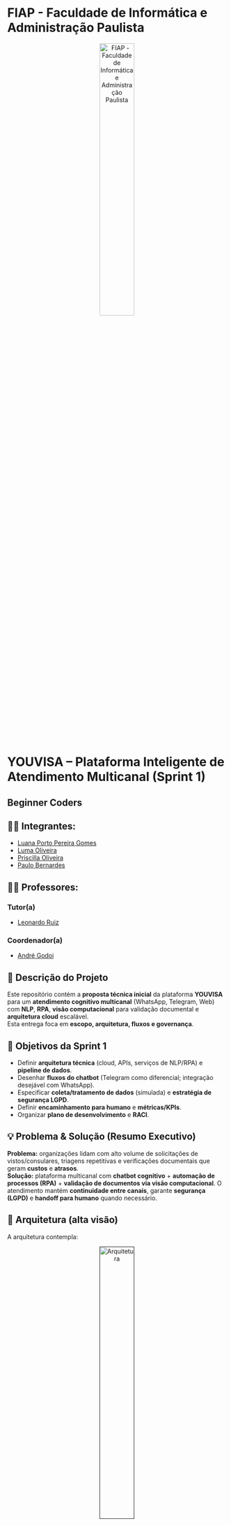 # FIAP - Faculdade de Informática e Administração Paulista

<p align="center">
<a href="https://www.fiap.com.br/"><img src="assets/logo-fiap.png" alt="FIAP - Faculdade de Informática e Administração Paulista" border="0" width=40% height=40%></a>
</p>

<br>

# YOUVISA – Plataforma Inteligente de Atendimento Multicanal (Sprint 1)
## Beginner Coders
## 👨‍🎓 Integrantes:
- <a href="https://www.linkedin.com/in/luana-porto-pereira-gomes/">Luana Porto Pereira Gomes</a>
- <a href="https://www.linkedin.com/in/luma-x">Luma Oliveira</a>
- <a href="https://www.linkedin.com/in/priscilla-oliveira-023007333/">Priscilla Oliveira </a>
- <a href="https://www.linkedin.com/in/paulobernardesqs?utm_source=share&utm_campaign=share_via&utm_content=profile&utm_medium=ios_app">Paulo Bernardes</a>

## 👩‍🏫 Professores:
### Tutor(a)
- <a href="https://www.linkedin.com/in/leonardoorabona/">Leonardo Ruiz</a>
### Coordenador(a)
- <a href="https://www.linkedin.com/in/profandregodoi/">André Godoi</a>
## 📜 Descrição do Projeto
Este repositório contém a **proposta técnica inicial** da plataforma **YOUVISA** para um **atendimento cognitivo multicanal** (WhatsApp, Telegram, Web) com **NLP**, **RPA**, **visão computacional** para validação documental e **arquitetura cloud** escalável.  
Esta entrega foca em **escopo, arquitetura, fluxos e governança**.
## 🎯 Objetivos da Sprint 1
- Definir **arquitetura técnica** (cloud, APIs, serviços de NLP/RPA) e **pipeline de dados**.  
- Desenhar **fluxos do chatbot** (Telegram como diferencial; integração desejável com WhatsApp).  
- Especificar **coleta/tratamento de dados** (simulada) e **estratégia de segurança LGPD**.  
- Definir **encaminhamento para humano** e **métricas/KPIs**.  
- Organizar **plano de desenvolvimento** e **RACI**.
## 💡 Problema & Solução (Resumo Executivo)
**Problema:** organizações lidam com alto volume de solicitações de vistos/consulares, triagens repetitivas e verificações documentais que geram **custos** e **atrasos**.  
**Solução:** plataforma multicanal com **chatbot cognitivo** + **automação de processos (RPA)** + **validação de documentos via visão computacional**. O atendimento mantém **continuidade entre canais**, garante **segurança (LGPD)** e **handoff para humano** quando necessário.
## 🧠 Arquitetura (alta visão)
A arquitetura contempla:
<p align="center">
<a href=""><img src="assets/Arquitetura_YouVisa.png" alt="Arquitetura" border="0" width=40% height=40%></a>
</p>

A arquitetura da solução **YOUVISA** representa o fluxo inteligente de atendimento multicanal, onde diferentes pontos de contato do usuário (como **WhatsApp**, **Telegram** e **Web Chat**) se integram de forma fluida a um núcleo cognitivo capaz de compreender intenções, automatizar processos e garantir continuidade entre canais.

---

### 1. Canais de Entrada  
Os canais representam as **portas de entrada do usuário**.  
Cada interação, seja por **WhatsApp (Cloud API)**, **Telegram Bot API** ou **Web Chat**, é capturada e encaminhada ao **Gateway Omnicanal**, que centraliza e padroniza as mensagens recebidas.  
Essa etapa garante que, independentemente do canal, a experiência do usuário seja uniforme e consistente.

---

### 2. Gateway Omnicanal / Orquestrador  
O gateway funciona como o **maestro da comunicação**.  
Ele recebe as mensagens, aplica verificações iniciais (como autenticação, logs e consentimento LGPD) e as direciona ao motor de processamento de linguagem natural (**NLP**).  
Aqui também se gerenciam **tokens de continuidade**, responsáveis por manter a conversa ativa quando o usuário muda de canal.

---

### 3. Motor NLP (Natural Language Processing)  
O **NLP Engine** interpreta o que o usuário quer dizer.  
Ele identifica **intenções** (por exemplo, solicitar visto, verificar status, reagendar) e **entidades** (país, tipo de visto, data).  
Essa camada pode ser implementada com bibliotecas como **spaCy**, **Rasa NLU** ou serviços cloud, dependendo das políticas de privacidade e da maturidade do projeto.

---

### 4. Policy / Context Manager  
Após o entendimento da intenção, o **gerenciador de contexto** mantém a coerência da conversa.  
Ele lembra o histórico, aplica regras de negócio e define se a próxima ação será automatizada, consultiva ou humana.  
Essa camada é essencial para garantir que o chatbot “pense antes de agir” e responda de acordo com o contexto do usuário.

---

### 5. Regras e Roteamento  
O módulo de **Regras & Roteamento** decide o destino de cada solicitação:  
- Se o usuário precisa enviar documentos, a mensagem é enviada à **Visão Computacional**;  
- Se envolve tarefas repetitivas, vai ao **Orquestrador RPA**;  
- Se requer integração com sistemas internos, segue para **Serviços Internos**.  

Quando a complexidade é alta ou há risco de erro, o sistema faz **handoff humano** para um atendente especializado.

---

### 6. Visão Computacional (OCR / MRZ / Antifraude)  
Essa camada trata a **validação de documentos** enviados pelo usuário.  
Ela realiza OCR (leitura automática), extrai informações da **MRZ do passaporte**, faz comparações de **face match** e aplica regras antifraude.  
Em casos suspeitos, o fluxo é pausado e encaminhado para **revisão manual**, mantendo segurança e conformidade com a **LGPD**.

---

### 7. Orquestrador RPA  
Responsável por **automatizar tarefas repetitivas**, como preenchimento de formulários, criação de protocolos e atualização de status.  
Ao liberar os atendentes dessas atividades, a RPA acelera processos e reduz custos operacionais.

---

### 8. Serviços Internos (Microserviços)  
Agrupa os sistemas corporativos integrados, como banco de dados, CRM e gestão de solicitações.  
Sua arquitetura modular permite que cada serviço funcione de forma independente, facilitando **atualizações** e **escalabilidade**.

---

### 9. Data Lake + Data Warehouse  
Todos os dados processados — logs, intenções, documentos e indicadores — são armazenados de forma segura e criptografada.  
O **Data Lake** guarda os dados brutos para análises posteriores, enquanto o **Data Warehouse** estrutura informações consolidadas para relatórios e insights.  
Essas camadas permitem criar **painéis de monitoramento** e **análises preditivas**, apoiando decisões estratégicas.

---

### 10. Fila / Mensageria  
A fila atua como um **sistema de mensagens assíncronas** (ex.: RabbitMQ, Pub/Sub, SQS), garantindo que os módulos troquem dados com segurança mesmo sob alta demanda.  
Isso evita travamentos, melhora o desempenho e permite que o sistema seja **altamente escalável**.

---

### 11. Handoff Humano (Agent Desk)  
Por fim, o **handoff humano** garante que o usuário nunca fique sem resposta.  
Quando o chatbot não entende a intenção ou detecta uma situação sensível, a conversa é transferida para um atendente real.  
Esse atendente recebe o histórico completo da conversa, mantendo a **continuidade do atendimento** e a **experiência fluida** entre canais.

---

📄 **Detalhes e diagramas**: ver `docs/arquitetura.md` (diagramas Mermaid e instruções para exportar no diagrams.net).
## 💬 NLP & Fluxos de Conversa
- **Intenções/Entidades** e exemplos: `nlp/intents.md`.  
- **Fluxos (Telegram/WhatsApp)** com **handoff humano**: `docs/fluxos_chatbot.md`.  
- **Amostras de payloads** e **schemas**: `data/schemas/*.json`.
## 👁️ Validação de Documentos (Visão Computacional)
Estratégia de **OCR**, leitura de **MRZ** de passaportes e **checagens antifraude** (consistência de campos, datas, país emissor).  
Detalhes: `docs/visao_computacional.md`.
## 🔐 Segurança e LGPD
- Princípios de **privacidade por design**, classificação de dados, base legal, retenção e descarte.  
- Criptografia em trânsito e em repouso, **controle de acesso**, auditoria e gestão de segredos.  
- Variáveis de ambiente: `.env.example` (**NUNCA** commitar `.env` real).  
Documento completo: `SECURITY.md`.
## 📈 Métricas & KPIs (inicial)
- **Tempo médio de primeira resposta (FRT)**  
- **Taxa de resolução sem humano (Self-service rate)**  
- **Taxa de handoff** e **SLA** de atendimento humano  
- **Precisão de OCR/NLP** e **taxa de falsos positivos** na validação
 ## 🗂️ Plano & RACI
- **Cronograma detalhado** por semana/entregável: `docs/timeline.md`.  
- **RACI** (papéis e responsabilidades): `docs/raci.csv`.
## 🖥️ Como apresentar
Use `docs/pitch.md` com roteiro de **5–7 minutos**:  
1) Problema → 2) Solução → 3) Arquitetura → 4) Fluxos (demo/diagramas) → 5) Próximos passos.
## 🔧 Estrutura do repositório
```
assets               # Imagens.
docs/                # Arquitetura, fluxos, segurança, timeline, pitch
nlp/                 # Intents, entidades e exemplos
data/schemas/        # JSON Schemas para registros e eventos
infra/               # IaC esqueleto e decisões
scripts/             # Utilitários (mock/seed)
```
